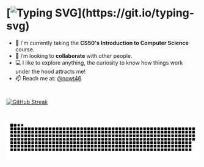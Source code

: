 #  [![Typing SVG](https://readme-typing-svg.demolab.com?font=inter&duration=3000&pause=300&color=F7F7F7&width=435&lines=Hello+there%F0%9F%91%8B;+welcome+to+my+github+profile!;cya...)](https://git.io/typing-svg)

<!---Introduction text---> 

- 🌱 I'm currently taking the **CS50's Introduction to Computer Science** course.
- :eyes: I’m looking to **collaborate** with other people.
- :computer:     I like to explore anything, the curiosity to know how things work under the hood attracts me!
- 📫 Reach me at: [@nowt46](https://www.instagram.com/nowt46/)

#

<!--- My current stats---> 

[![GitHub Streak](https://streak-stats.demolab.com?user=nowt46&theme=transparent&hide_border=true&mode=weekly)](https://git.io/streak-stats)
#
![Snake animation](https://github.com/cl6udzx/cl6udzx/blob/output/github-contribution-grid-snake.svg)
